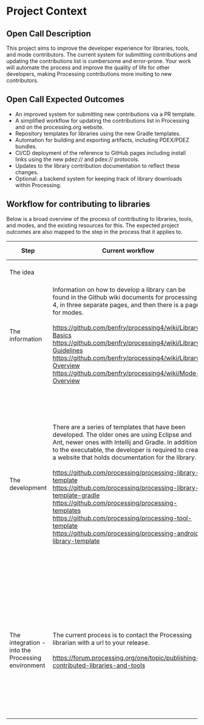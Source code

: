 # Project Context

## Open Call Description

This project aims to improve the developer experience for libraries, tools, and mode contributors. The current system for submitting contributions and updating the contributions list is cumbersome and error-prone. Your work will automate the process and improve the quality of life for other developers, making Processing contributions more inviting to new contributors.


## Open Call Expected Outcomes
- An improved system for submitting new contributions via a PR template.
- A simplified workflow for updating the contributions list in Processing and on the processing.org website.
- Repository templates for libraries using the new Gradle templates.
- Automation for building and exporting artifacts, including PDEX/PDEZ bundles.
- CI/CD deployment of the reference to GitHub pages including install links using the new pdez:// and pdex:// protocols.
- Updates to the library contribution documentation to reflect these changes.
- Optional: a backend system for keeping track of library downloads within Processing.


## Workflow for contributing to libraries

Below is a broad overview of the process of contributing to libraries, tools, and modes, and the existing resources for this. The expected project outcomes are also mapped to the step in the process that it applies to.

| Step | Current workflow | Expected Outcomes | Notes |
|------|------------------|-------------------|-------|
| The idea | | | An invitation on the website? |
|The information | Information on how to develop a library can be found in the Github wiki documents for processing 4, in three separate pages, and then there is a page for modes. <br><br> https://github.com/benfry/processing4/wiki/Library-Basics <br> https://github.com/benfry/processing4/wiki/Library-Guidelines  <br> https://github.com/benfry/processing4/wiki/Library-Overview  <br> https://github.com/benfry/processing4/wiki/Mode-Overview | <ul><li>Updates to the library contribution documentation to reflect changes.</ul> | Update information, with an eye on intuitive organization, and the needs of our broad audience. Potentially also put on website. |
| The development | There are a series of templates that have been developed. The older ones are using Eclipse and Ant, newer ones with Intellij and Gradle. In addition to the executable, the developer is required to create a website that holds documentation for the library. <br><br> https://github.com/processing/processing-library-template <br> https://github.com/processing/processing-library-template-gradle <br> https://github.com/processing/processing-templates <br> https://github.com/processing/processing-tool-template <br> https://github.com/processing/processing-android-library-template | <ul><li>Repository templates for libraries using the new Gradle templates. <li>Automation for building and exporting artifacts, including PDEX/PDEZ bundles. <li>CI/CD deployment of the reference to GitHub pages including install links using the new pdez:// and pdex:// protocols.</ul> | Try to make template straightforward to follow by beginner. Don't shy away from learning opportunities; don't patronize the user. <br><br> PDEX bundles allow for the possibility of installing libraries in other ways other than the contributions manager, for example on the library's documentation pages. |
| The integration - into the Processing environment | The current process is to contact the Processing librarian with a url to your release. <br><br> https://forum.processing.org/one/topic/publishing-contributed-libraries-and-tools | <ul><li>An improved system for submitting new contributions via a PR template. <li>A simplified workflow for updating the contributions list in Processing and on the processing.org website.</ul> | Develop automated pipeline where possible. Reduce workload on Processing librarian. |




